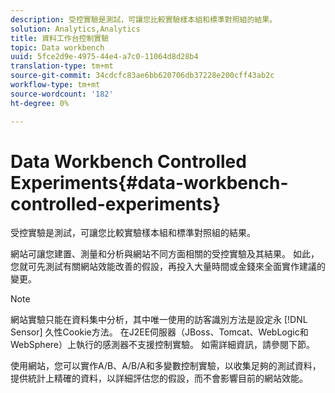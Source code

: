 ```yaml
---
description: 受控實驗是測試，可讓您比較實驗樣本組和標準對照組的結果。
solution: Analytics,Analytics
title: 資料工作台控制實驗
topic: Data workbench
uuid: 5fce2d9e-4975-44e4-a7c0-11064d8d28b4
translation-type: tm+mt
source-git-commit: 34cdcfc83ae6bb620706db37228e200cff43ab2c
workflow-type: tm+mt
source-wordcount: '182'
ht-degree: 0%

---
```



# Data Workbench Controlled Experiments{#data-workbench-controlled-experiments}

受控實驗是測試，可讓您比較實驗樣本組和標準對照組的結果。

網站可讓您建置、測量和分析與網站不同方面相關的受控實驗及其結果。 如此，您就可先測試有關網站效能改善的假設，再投入大量時間或金錢來全面實作建議的變更。

>[!NOTE]
>
>網站實驗只能在資料集中分析，其中唯一使用的訪客識別方法是設定永 [!DNL Sensor] 久性Cookie方法。 在J2EE伺服器（JBoss、Tomcat、WebLogic和WebSphere）上執行的感測器不支援控制實驗。 如需詳細資訊，請參閱下節。

使用網站，您可以實作A/B、A/B/A和多變數控制實驗，以收集足夠的測試資料，提供統計上精確的資料，以詳細評估您的假設，而不會影響目前的網站效能。
